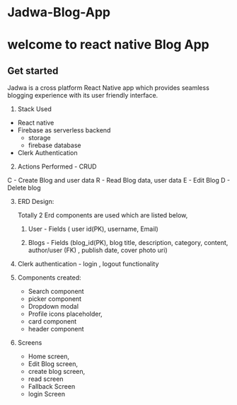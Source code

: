 # Jadwa-Blog-App

# welcome to react native Blog App

## Get started

Jadwa is a cross platform React Native app which provides seamless blogging experience with its user friendly interface.

1. Stack Used

* React native
* Firebase as serverless backend
     - storage
     - firebase database
* Clerk Authentication 

2. Actions Performed - CRUD

C - Create Blog and user data
R - Read Blog data, user data
E - Edit Blog
D - Delete blog

3. ERD Design:

   Totally 2 Erd components are used which are  listed below,

     1. User - Fields ( user id(PK), username, Email)

     2. Blogs - Fields (blog_id(PK), blog title, description, category, content, author/user (FK) , publish date, cover photo uri)

4. Clerk authentication - login , logout functionality

5. Components created:
    - Search component
    - picker component 
    - Dropdown modal
    - Profile icons placeholder,
    - card component
    - header component
  
6. Screens 
     - Home screen,
     - Edit Blog screen,
     - create blog screen,
     - read screen
     - Fallback Screen
     - login Screen
